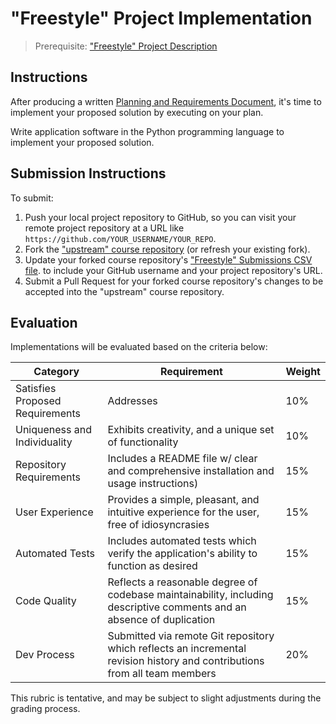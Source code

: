 # "Freestyle" Project Implementation

> Prerequisite: ["Freestyle" Project Description](/projects/freestyle.md)

## Instructions

After producing a written [Planning and Requirements Document](/projects/freestyle/requirements.md), it's time to implement your proposed solution by executing on your plan.

Write application software in the Python programming language to implement your proposed solution.

## Submission Instructions

To submit:

  1. Push your local project repository to GitHub, so you can visit your remote project repository at a URL like `https://github.com/YOUR_USERNAME/YOUR_REPO`.
  2. Fork the ["upstream" course repository](https://github.com/prof-rossetti/georgetown-opim-243-201901) (or refresh your existing fork).
  3. Update your forked course repository's ["Freestyle" Submissions CSV file](freestyle/submissions.csv).
to include your GitHub username and your project repository's URL.
  4. Submit a Pull Request for your forked course repository's changes to be accepted into the "upstream" course repository.

## Evaluation

Implementations will be evaluated based on the criteria below:

Category | Requirement | Weight
--- | --- | ---
Satisfies Proposed Requirements | Addresses | 10%
Uniqueness and Individuality | Exhibits creativity, and a unique set of functionality | 10%
Repository Requirements | Includes a README file w/ clear and comprehensive installation and usage instructions) | 15%
User Experience | Provides a simple, pleasant, and intuitive experience for the user, free of idiosyncrasies | 15%
Automated Tests | Includes automated tests which verify the application's ability to function as desired | 15%
Code Quality | Reflects a reasonable degree of codebase maintainability, including descriptive comments and an absence of duplication | 15%
Dev Process | Submitted via remote Git repository which reflects an incremental revision history and contributions from all team members | 20%


This rubric is tentative, and may be subject to slight adjustments during the grading process.
